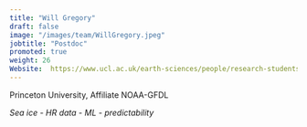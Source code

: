 ```yaml
---
title: "Will Gregory"
draft: false
image: "/images/team/WillGregory.jpeg"
jobtitle: "Postdoc"
promoted: true
weight: 26
Website:  https://www.ucl.ac.uk/earth-sciences/people/research-students/william-gregory
---
```



Princeton University, Affiliate NOAA-GFDL

*Sea ice - HR data - ML - predictability*


